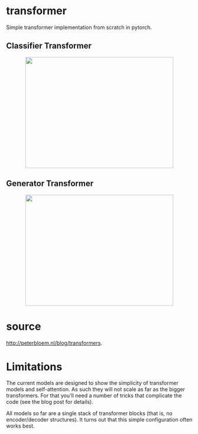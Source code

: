 # transformer

Simple transformer implementation from scratch in pytorch. 

## Classifier Transformer

<p align="center">
 <img  width="400" height="300" src="http://peterbloem.nl/files/transformers/classifier.svg">
</p>

## Generator Transformer

<p align="center">
 <img  width="400" height="300" src="http://peterbloem.nl/files/transformers/generator.svg">
</p>


# source 

http://peterbloem.nl/blog/transformers.

# Limitations

The current models are designed to show the simplicity of transformer models and self-attention. As such 
they will not scale as far as the bigger transformers. For that you'll need a number of tricks that 
complicate the code (see the blog post for details).

All models so far are a single stack of transformer blocks (that is, no encoder/decoder structures). It 
turns out that this simple configuration often works best. 
